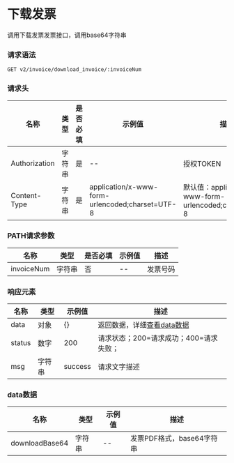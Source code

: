 # 下载发票

调用下载发票发票接口，调用base64字符串

### 请求语法

```
GET v2/invoice/download_invoice/:invoiceNum
```

### 请求头

| 名称 | 类型|是否必填 |示例值| 描述|
|---|---|---|---|---|
| Authorization | 字符串|是|--| 授权TOKEN |
| Content-Type | 字符串|是|application/x-www-form-urlencoded;charset=UTF-8| 默认值：application/x-www-form-urlencoded;charset=UTF-8 |

### PATH请求参数

| 名称 | 类型|是否必填 |示例值| 描述|
|---|---|---|---|---|
| invoiceNum | 字符串|否|--| 发票号码 |

### 响应元素

| 名称 | 类型 |示例值| 描述|
|---|---|---|---| 
| data | 对象|{}| 返回数据，详细[查看data数据](#data) |
| status | 数字|200| 请求状态；200=请求成功；400=请求失败； |
| msg | 字符串|success| 请求文字描述 |

### <a id='data'>data数据</a>

| 名称 | 类型 |示例值| 描述|
|---|---|---|---| 
| downloadBase64 | 字符串|--| 发票PDF格式，base64字符串 |
